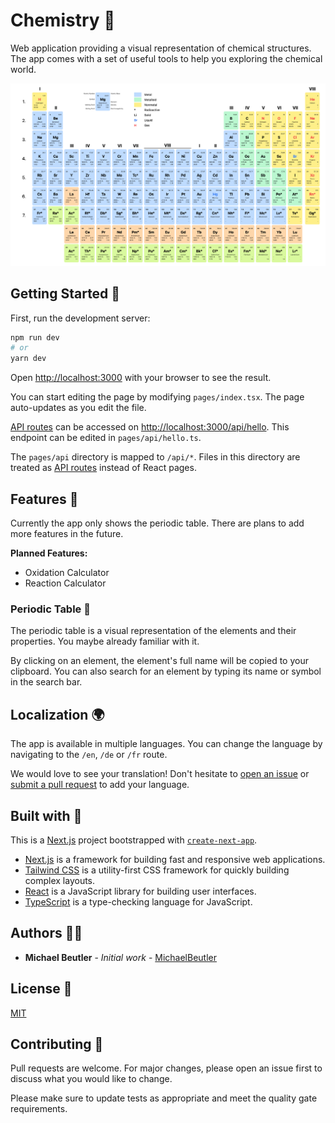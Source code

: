 # Chemistry 🧪

Web application providing a visual representation of chemical structures. The app comes with a set of useful tools to help you exploring the chemical world.

![Screenshot of Periodic Table](assets/periodic_table.png)

## Getting Started 🚀

First, run the development server:

```bash
npm run dev
# or
yarn dev
```

Open [http://localhost:3000](http://localhost:3000) with your browser to see the result.

You can start editing the page by modifying `pages/index.tsx`. The page auto-updates as you edit the file.

[API routes](https://nextjs.org/docs/api-routes/introduction) can be accessed on [http://localhost:3000/api/hello](http://localhost:3000/api/hello). This endpoint can be edited in `pages/api/hello.ts`.

The `pages/api` directory is mapped to `/api/*`. Files in this directory are treated as [API routes](https://nextjs.org/docs/api-routes/introduction) instead of React pages.

## Features 🎨

Currently the app only shows the periodic table. There are plans to add more features in the future.

**Planned Features:**

- Oxidation Calculator
- Reaction Calculator

### Periodic Table 🔬

The periodic table is a visual representation of the elements and their properties. You maybe already familiar with it.

By clicking on an element, the element's full name will be copied to your clipboard. You can also search for an element by typing its name or symbol in the search bar.

## Localization 🌍

The app is available in multiple languages. You can change the language by navigating to the `/en`, `/de` or `/fr` route.

We would love to see your translation! Don't hesitate to [open an issue](https://github.com/michaelbeutler/chemistry/issues/new) or [submit a pull request](https://github.com/michaelbeutler/chemistry/compare) to add your language.

## Built with 💖

This is a [Next.js](https://nextjs.org/) project bootstrapped with [`create-next-app`](https://github.com/vercel/next.js/tree/canary/packages/create-next-app).

- [Next.js](https://nextjs.org/) is a framework for building fast and responsive web applications.
- [Tailwind CSS](https://tailwindcss.com/) is a utility-first CSS framework for quickly building complex layouts.
- [React](https://reactjs.org/) is a JavaScript library for building user interfaces.
- [TypeScript](https://www.typescriptlang.org/) is a type-checking language for JavaScript.

## Authors 👨‍💻

- **Michael Beutler** - _Initial work_ - [MichaelBeutler](https://github.com/MichaelBeutler)

## License 📃

[MIT](https://choosealicense.com/licenses/mit/)

## Contributing 🤝

Pull requests are welcome. For major changes, please open an issue first to discuss what you would like to change.

Please make sure to update tests as appropriate and meet the quality gate requirements.
